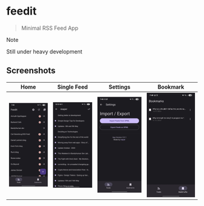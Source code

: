# feedit 
> Minimal RSS Feed App

> [!NOTE]
>
> Still under heavy development

## Screenshots

| Home                        | Single Feed                 | Settings                       | Bookmark                        |
| --------------------------- | --------------------------- | ------------------------------ | ------------------------------- |
| ![](./docs/assets/home.jpg) | ![](./docs/assets/feed.jpg) | ![](./docs/assets/setting.jpg) | ![](./docs/assets/bookmark.jpg) |